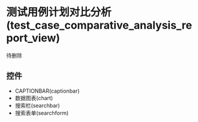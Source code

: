 # 测试用例计划对比分析(test_case_comparative_analysis_report_view)  <!-- {docsify-ignore-all} -->


待删除




## 控件
  * CAPTIONBAR(captionbar)
  * 数据图表(chart)
  * 搜索栏(searchbar)
  * 搜索表单(searchform)


<script>
 const { createApp } = Vue
  createApp({
    data() {
      return {

      }
    }
  }).use(ElementPlus).mount('#app')
</script>